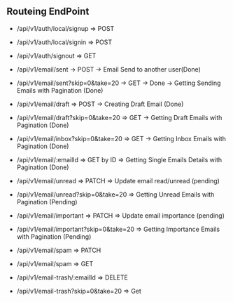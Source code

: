 ## Routeing EndPoint

- /api/v1/auth/local/signup => POST
- /api/v1/auth/local/signin => POST
- /api/v1/auth/signout => GET

- /api/v1/email/sent -> POST -> Email Send to another user(Done)
- /api/v1/email/sent?skip=0&take=20 -> GET -> Done -> Getting Sending Emails with Pagination (Done)
- /api/v1/email/draft => POST -> Creating Draft Email (Done)
- /api/v1/email/draft?skip=0&take=20 => GET -> Getting Draft Emails with Pagination (Done)

- /api/v1/email/inbox?skip=0&take=20 => GET -> Getting Inbox Emails with Pagination (Done)

- /api/v1/email/:emailId => GET by ID => Getting Single Emails Details with Pagination (Done)

- /api/v1/email/unread => PATCH => Update email read/unread (pending)
- /api/v1/email/unread?skip=0&take=20 => Getting Unread Emails with Pagination (Pending)

- /api/v1/email/important => PATCH => Update email importance (pending)
- /api/v1/email/important?skip=0&take=20 => Getting Importance Emails with Pagination (Pending)

- /api/v1/email/spam => PATCH
- /api/v1/email/spam => GET

- /api/v1/email-trash/:emailId => DELETE
- /api/v1/email-trash?skip=0&take=20 => Get
